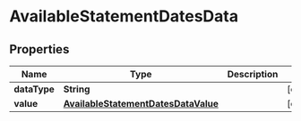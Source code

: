 

# AvailableStatementDatesData


## Properties

| Name | Type | Description | Notes |
|------------ | ------------- | ------------- | -------------|
|**dataType** | **String** |  |  [optional] |
|**value** | [**AvailableStatementDatesDataValue**](AvailableStatementDatesDataValue.md) |  |  [optional] |



